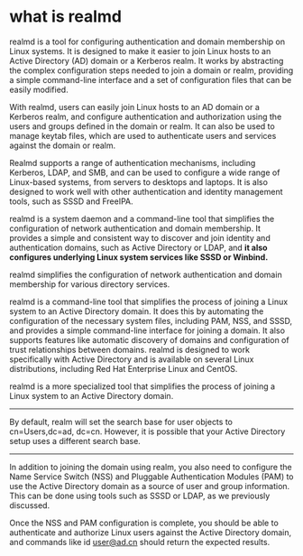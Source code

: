 # what is realmd

realmd is a tool for configuring authentication and domain membership on Linux
systems. It is designed to make it easier to join Linux hosts to an Active
Directory (AD) domain or a Kerberos realm. It works by abstracting the complex
configuration steps needed to join a domain or realm, providing a simple
command-line interface and a set of configuration files that can be easily
modified.

With realmd, users can easily join Linux hosts to an AD domain or a Kerberos
realm, and configure authentication and authorization using the users and
groups defined in the domain or realm. It can also be used to manage keytab
files, which are used to authenticate users and services against the domain or
realm.

Realmd supports a range of authentication mechanisms, including Kerberos, LDAP,
and SMB, and can be used to configure a wide range of Linux-based systems, from
servers to desktops and laptops. It is also designed to work well with other
authentication and identity management tools, such as SSSD and FreeIPA.

realmd is a system daemon and a command-line tool that simplifies the
configuration of network authentication and domain membership. It provides a
simple and consistent way to discover and join identity and authentication
domains, such as Active Directory or LDAP, and **it also configures underlying
Linux system services like SSSD or Winbind.**

realmd simplifies the configuration of network authentication and domain
membership for various directory services.

realmd is a command-line tool that simplifies the process of joining a Linux
system to an Active Directory domain. It does this by automating the
configuration of the necessary system files, including PAM, NSS, and SSSD, and
provides a simple command-line interface for joining a domain. It also supports
features like automatic discovery of domains and configuration of trust
relationships between domains. realmd is designed to work specifically with
Active Directory and is available on several Linux distributions, including Red
Hat Enterprise Linux and CentOS.

realmd is a more specialized tool that simplifies the process of joining a
Linux system to an Active Directory domain.

---

By default, realm will set the search base for user objects to cn=Users,dc=ad,
dc=cn. However, it is possible that your Active Directory setup uses a
different search base.

---

In addition to joining the domain using realm, you also need to configure the Name Service Switch (NSS) and Pluggable Authentication Modules (PAM) to use the Active Directory domain as a source of user and group information. This can be done using tools such as SSSD or LDAP, as we previously discussed.

Once the NSS and PAM configuration is complete, you should be able to
authenticate and authorize Linux users against the Active Directory domain, and
commands like id user@ad.cn should return the expected results.
